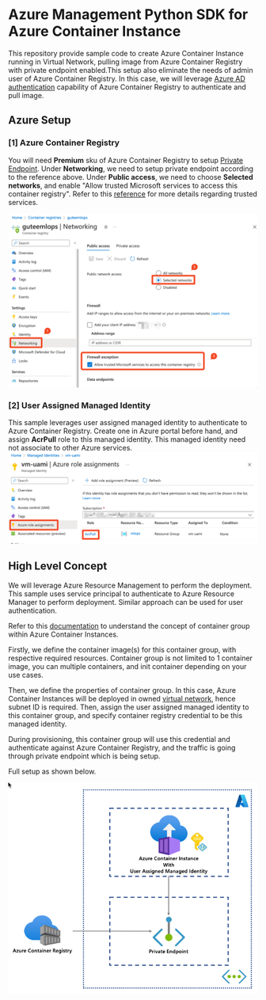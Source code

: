 # Azure Management Python SDK for Azure Container Instance
This repository provide sample code to create Azure Container Instance running in Virtual Network, pulling image from Azure Container Registry with private endpoint enabled.This setup also eliminate the needs of admin user of Azure Container Registry. In this case, we will leverage [Azure AD authentication](https://learn.microsoft.com/en-us/azure/container-registry/container-registry-authentication?tabs=azure-cli) capability of Azure Container Registry to authenticate and pull image.

## Azure Setup
### [1] Azure Container Registry
You will need **Premium** sku of Azure Container Registry to setup [Private Endpoint](https://learn.microsoft.com/en-us/azure/container-registry/container-registry-private-link). Under __Networking__, we need to setup private endpoint according to the reference above. Under **Public access**, we need to choose __Selected networks__, and enable "Allow trusted Microsoft services to access this container registry". Refer to this [reference](https://learn.microsoft.com/en-gb/azure/container-registry/allow-access-trusted-services) for more details regarding trusted services.

![](asset/acr.png)

### [2] User Assigned Managed Identity
This sample leverages user assigned managed identity to authenticate to Azure Container Registry. Create one in Azure portal before hand, and assign **AcrPull** role to this managed identity. This managed identity need not associate to other Azure services.
![](asset/uami.png)

## High Level Concept
We will leverage Azure Resource Management to perform the deployment. This sample uses service principal to authenticate to Azure Resource Manager to perform deployment. Similar approach can be used for user authentication.

Refer to this [documentation](https://learn.microsoft.com/en-us/azure/container-instances/container-instances-container-groups) to understand the concept of container group within Azure Container Instances.

Firstly, we define the container image(s) for this container group, with respective required resources. Container group is not limited to 1 container image, you can multiple containers, and init container depending on your use cases.

Then, we define the properties of container group. In this case, Azure Container Instances will be deployed in owned [virtual network](https://learn.microsoft.com/en-us/azure/container-instances/container-instances-virtual-network-concepts), hence subnet ID is required. Then, assign the user assigned managed identity to this container group, and specify container registry credential to be this managed identity.

During provisioning, this container group will use this credential and authenticate against Azure Container Registry, and the traffic is going through private endpoint which is being setup.

Full setup as shown below.

![](asset/architecture.png)